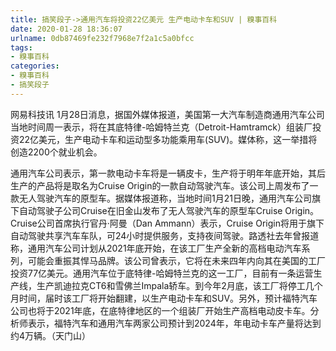```yaml
---
title: 搞笑段子->通用汽车将投资22亿美元 生产电动卡车和SUV | 糗事百科
date: 2020-01-28 18:36:07
urlname: 0db87469fe232f7968e7f2a1c5a0bfcc
tags: 
- 糗事百科
categories:
- 糗事百科
- 搞笑段子
---
```

网易科技讯 1月28日消息，据国外媒体报道，美国第一大汽车制造商通用汽车公司当地时间周一表示，将在其底特律-哈姆特兰克（Detroit-Hamtramck）组装厂投资22亿美元，生产电动卡车和运动型多功能乘用车(SUV)。媒体称，这一举措将创造2200个就业机会。

通用汽车公司表示，第一款电动卡车将是一辆皮卡，生产将于明年年底开始，其后生产的产品将是取名为Cruise Origin的一款自动驾驶汽车。该公司上周发布了一款无人驾驶汽车的原型车。据媒体报道称，当地时间1月21日晚，通用汽车公司旗下自动驾驶子公司Cruise在旧金山发布了无人驾驶汽车的原型车Cruise Origin。Cruise公司首席执行官丹·阿曼（Dan Ammann）表示，Cruise Origin将用于旗下自动驾驶共享汽车车队，可24小时提供服务，支持夜间驾驶。路透社去年曾报道称，通用汽车公司计划从2021年底开始，在该工厂生产全新的高档电动汽车系列，可能会重振其悍马品牌。该公司曾表示，它将在未来四年内向其在美国的工厂投资77亿美元。通用汽车位于底特律-哈姆特兰克的这一工厂，目前有一条运营生产线，生产凯迪拉克CT6和雪佛兰Impala轿车。到今年2月底，该工厂将停工几个月时间，届时该工厂将开始翻建，以生产电动卡车和SUV。另外，预计福特汽车公司也将于2021年底，在底特律地区的一个组装厂开始生产高档电动皮卡车。分析师表示，福特汽车和通用汽车两家公司预计到2024年，年电动卡车产量将达到约4万辆。（天门山）


